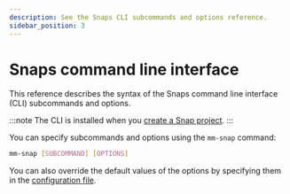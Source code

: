 ```yaml
---
description: See the Snaps CLI subcommands and options reference.
sidebar_position: 3
---
```


# Snaps command line interface

This reference describes the syntax of the Snaps command line interface (CLI) subcommands and options.

:::note
The CLI is installed when you [create a Snap project](../../get-started/quickstart.md).
:::

You can specify subcommands and options using the `mm-snap` command:

```bash
mm-snap [SUBCOMMAND] [OPTIONS]
```

You can also override the default values of the options by specifying them in the
[configuration file](../../concepts/anatomy.md#configuration-file).